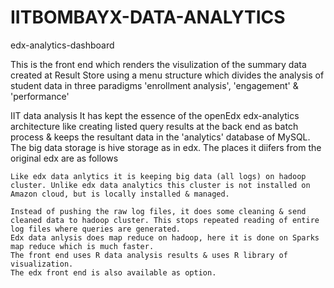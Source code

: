 # IITBOMBAYX-DATA-ANALYTICS
edx-analytics-dashboard

This is the front end which renders the visulization of the summary data created at Result Store using a menu structure which divides the analysis of student data in three paradigms 'enrollment analysis', 'engagement' & 'performance'

IIT data analysis It has kept the essence of the openEdx edx-analytics architecture like creating listed query results at the back end as batch process & keeps the resultant data in the 'analytics' database of MySQL. The big data storage is hive storage as in edx. The places it diifers from the original edx are as follows

    Like edx data anlytics it is keeping big data (all logs) on hadoop cluster. Unlike edx data analytics this cluster is not installed on Amazon cloud, but is locally installed & managed.

    Instead of pushing the raw log files, it does some cleaning & send cleaned data to hadoop cluster. This stops repeated reading of entire log files where queries are generated.
    Edx data anlysis does map reduce on hadoop, here it is done on Sparks map reduce which is much faster.
    The front end uses R data analysis results & uses R library of visualization.
    The edx front end is also available as option.

